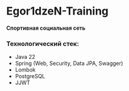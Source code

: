 # Egor1dzeN-Training
__Спортивная социальная сеть__

### Технологический стек:
* Java 22
* Spring (Web, Security, Data JPA, Swagger)
* Lombok
* PostgreSQL
* JJWT
